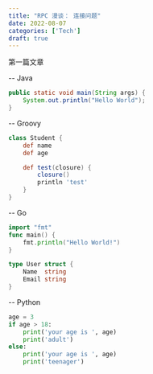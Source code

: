 ```yaml
---
title: "RPC 漫谈： 连接问题"
date: 2022-08-07
categories: ['Tech']
draft: true
---
```

第一篇文章

-- Java
```java
public static void main(String args) {
    System.out.println("Hello World");
}
```

-- Groovy
```groovy
class Student {
    def name
    def age

    def test(closure) {
        closure()
        println 'test'
    }
}
```

-- Go
```go
import "fmt"
func main() {
    fmt.println("Hello World!")
}

type User struct {
	Name  string
	Email string
}
```

-- Python
```python
age = 3
if age > 18:
    print('your age is ', age)
    print('adult')
else:
    print('your age is ', age)
    print('teenager')
```
